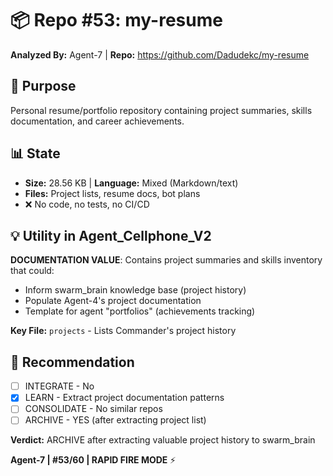 # 📦 Repo #53: my-resume

**Analyzed By:** Agent-7 | **Repo:** https://github.com/Dadudekc/my-resume

## 🎯 Purpose
Personal resume/portfolio repository containing project summaries, skills documentation, and career achievements.

## 📊 State
- **Size:** 28.56 KB | **Language:** Mixed (Markdown/text)
- **Files:** Project lists, resume docs, bot plans
- ❌ No code, no tests, no CI/CD

## 💡 Utility in Agent_Cellphone_V2
**DOCUMENTATION VALUE**: Contains project summaries and skills inventory that could:
- Inform swarm_brain knowledge base (project history)
- Populate Agent-4's project documentation
- Template for agent "portfolios" (achievements tracking)

**Key File:** `projects` - Lists Commander's project history

## 🎯 Recommendation
- [ ] INTEGRATE - No
- [X] LEARN - Extract project documentation patterns
- [ ] CONSOLIDATE - No similar repos
- [ ] ARCHIVE - YES (after extracting project list)

**Verdict:** ARCHIVE after extracting valuable project history to swarm_brain

**Agent-7 | #53/60 | RAPID FIRE MODE** ⚡

